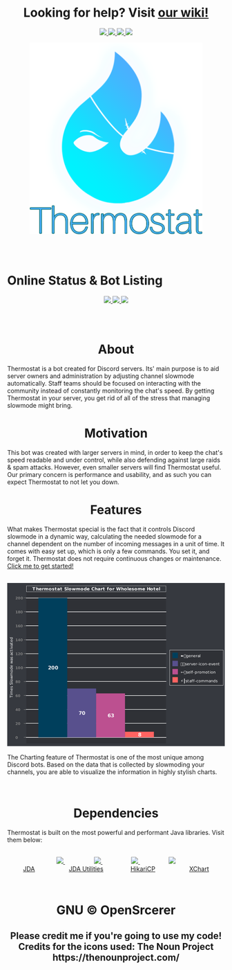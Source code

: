 <h1 align=center>Looking for help? Visit <a href="https://github.com/OpenSrcerer/thermostat/wiki">our wiki!</a></h1>

<p align=center>
  <a href="https://www.codefactor.io/repository/github/opensrcerer/thermostat">
    <img src="https://www.codefactor.io/repository/github/opensrcerer/thermostat/badge" width=140/>
  </a>
  <a href="https://github.com/OpenSrcerer/thermostat/network">
    <img src="https://img.shields.io/github/forks/OpenSrcerer/thermostat?style=flat-square" width=86/>
  </a>
  <a href="https://github.com/OpenSrcerer/thermostat/issues">
    <img src="https://img.shields.io/github/issues/OpenSrcerer/thermostat?style=flat-square" width=140/>
  </a>
  <a href="https://travis-ci.com/github/OpenSrcerer/thermostat">
    <img src="https://travis-ci.com/OpenSrcerer/thermostat.svg" width=140/>
  </a>
</p>

<p align=center>
  <img src=https://raw.githubusercontent.com/OpenSrcerer/thermostat/master/img/Thermostat-V2.png width=400>
</p>

<br><br>

# Online Status & Bot Listing

<p align=center>
  <a href="https://discord.boats/bot/700341788136833065">
    <img src="https://discord.boats/api/widget/700341788136833065"/>
  </a>
  <a href="https://top.gg/bot/700341788136833065">
    <img src="https://top.gg/api/widget/700341788136833065.svg"/>
  </a>
  <a href="https://discord.bots.gg/bots/700341788136833065">
    <img src="https://api.snaz.in/v2/bots-gg/widget/700341788136833065"/>
  </a>
</p>

<br><br>

<h1 align=center>About</h1>
Thermostat is a bot created for Discord servers. Its' main purpose is to aid server owners and administration by adjusting channel slowmode automatically. Staff teams should be focused on interacting with the community instead of constantly monitoring the chat's speed. By getting Thermostat in your server, you get rid of all of the stress that managing slowmode might bring.

<br>

<h1 align=center>Motivation</h1>
This bot was created with larger servers in mind, in order to keep the chat's speed readable and under control, while also defending against large raids & spam attacks. However, even smaller servers will find Thermostat useful.   
Our primary concern is performance and usability, and as such you can expect Thermostat to not let you down.

<br>

<h1 align=center>Features</h1>
What makes Thermostat special is the fact that it controls Discord slowmode in a dynamic way, calculating the needed slowmode for a channel dependent on the number of incoming messages in a unit of time. It comes with easy set up, which is only a few commands. You set it, and forget it. Thermostat does not require continuous changes or maintenance.   <a href="https://github.com/OpenSrcerer/thermostat/wiki">Click me to get started!</a> <br><br>

  <p align=center>
    <img src="https://raw.githubusercontent.com/OpenSrcerer/thermostat/master/img/chart.png" alt="Chart"/>
  </p>

The Charting feature of Thermostat is one of the most unique among Discord bots. Based on the data that is collected by slowmoding your channels, you are able to visualize the information in highly stylish charts.

<br>

<h1 align=center>Dependencies</h1>
Thermostat is built on the most powerful and performant Java libraries. Visit them below: <br><br>
<p align=center>
  <a href="https://github.com/DV8FromTheWorld/JDA">
    <img src="https://raw.githubusercontent.com/DV8FromTheWorld/JDA/assets/assets/readme/logo.png" width=64/>
  </a>
  &nbsp;&nbsp;&nbsp;&nbsp;&nbsp;&nbsp;&nbsp;&nbsp;&nbsp;&nbsp;&nbsp;&nbsp;&nbsp;&nbsp;&nbsp;&nbsp;
  <a href="https://github.com/JDA-Applications/JDA-Utilities">
    <img src="https://raw.githubusercontent.com/DV8FromTheWorld/JDA/assets/assets/readme/logo.png" width=64/>
  </a>
  &nbsp;&nbsp;&nbsp;&nbsp;&nbsp;&nbsp;&nbsp;&nbsp;&nbsp;&nbsp;&nbsp;&nbsp;&nbsp;&nbsp;&nbsp;&nbsp;
  <a href="https://github.com/brettwooldridge/HikariCP">
    <img src="https://raw.githubusercontent.com/wiki/brettwooldridge/HikariCP/Hikari.png" width=64/>
  </a>
  &nbsp;&nbsp;&nbsp;&nbsp;&nbsp;&nbsp;&nbsp;&nbsp;&nbsp;&nbsp;&nbsp;&nbsp;&nbsp;&nbsp;&nbsp;&nbsp;
  <a href="https://github.com/knowm/XChart">
    <img src="https://knowm.org/wp-content/uploads/xchartlogo.png" width=64/>
  </a>
  <br>
  <a href="https://github.com/DV8FromTheWorld/JDA">JDA</a>
  &nbsp;&nbsp;&nbsp;&nbsp;&nbsp;&nbsp;&nbsp;&nbsp;&nbsp;&nbsp;&nbsp;&nbsp;&nbsp;&nbsp;&nbsp;&nbsp;&nbsp;&nbsp;
  <a href="https://github.com/JDA-Applications/JDA-Utilities">JDA Utilities</a>
  &nbsp;&nbsp;&nbsp;&nbsp;&nbsp;&nbsp;&nbsp;&nbsp;&nbsp;&nbsp;&nbsp;&nbsp;&nbsp;&nbsp;
  <a href="https://github.com/brettwooldridge/HikariCP">HikariCP</a>
  &nbsp;&nbsp;&nbsp;&nbsp;&nbsp;&nbsp;&nbsp;&nbsp;&nbsp;&nbsp;&nbsp;&nbsp;&nbsp;&nbsp;&nbsp;&nbsp;&nbsp;&nbsp;
  <a href="https://github.com/knowm/XChart">XChart</a>
</p>

<br>

<h1 align=center>
  GNU © OpenSrcerer
  <h2 align=center>
    Please credit me if you're going to use my code!<br>
    Credits for the icons used:
    The Noun Project https://thenounproject.com/
  </h2>
</h1>
